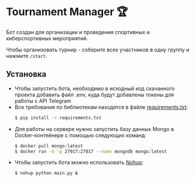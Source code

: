 # Tournament Manager 🏆
Бот создан для организации и проведения спортивных и киберспортивных мероприятий. 

Чтобы организовать турнир - соберите всех участников в одну группу и нажмите `/start`.

## Установка

- Чтобы запустить бота, необходимо в исходный код скачанного проекта добавить файл .env, куда будут добавлены токены для работы с API Telegram
- Все требования по библиотекам находятся в файле [requirements.txt](https://github.com/artkegor/tournament_manager/blob/master/requirements.txt):
  ```sh
  $ pip install -r requirements.txt
  ```
- Для работы на сервере нужно запустить базу данных Mongo в Docker-контейнере с помощью следующих команд:
  ```sh
  $ docker pull mongo:latest
  $ docker run -d -p 27017:27017 --name mongodb mongo:latest
  ```
- Чтобы запустить бота можно использовать [Nohup](https://ru.wikipedia.org/wiki/Nohup):
  ```sh
  $ nohup python main.py &
  ```
